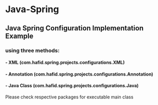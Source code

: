 # Java-Spring

## Java Spring Configuration Implementation Example
### using three methods:
#### - XML (com.hafid.spring.projects.configurations.XML)
#### - Annotation (com.hafid.spring.projects.configurations.Annotation)
#### - Java Class (com.hafid.spring.projects.configurations.Java)

Please check respective packages for executable main class
